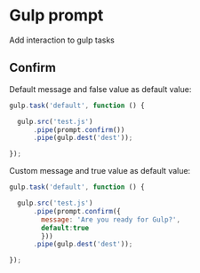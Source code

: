 # Gulp prompt

Add interaction to gulp tasks

## Confirm

Default message and false value as default value:
```javascript
gulp.task('default', function () {

  gulp.src('test.js')
      .pipe(prompt.confirm())
      .pipe(gulp.dest('dest'));

});
```

Custom message and true value as default value:
```javascript
gulp.task('default', function () {

  gulp.src('test.js')
      .pipe(prompt.confirm({
        message: 'Are you ready for Gulp?',
        default:true
        }))
      .pipe(gulp.dest('dest'));

});
```